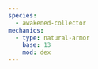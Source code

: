 ```yaml
---
species:
  - awakened-collector
mechanics:
  - type: natural-armor
    base: 13
    mod: dex
---
```

